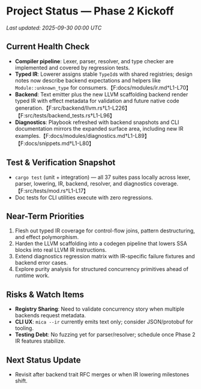 # Project Status — Phase 2 Kickoff

_Last updated: 2025-09-30 00:00 UTC_

## Current Health Check
- **Compiler pipeline**: Lexer, parser, resolver, and type checker are implemented and covered by regression tests.
- **Typed IR**: Lowerer assigns stable `TypeId`s with shared registries; design notes now describe backend expectations and helpers like `Module::unknown_type` for consumers.【F:docs/modules/ir.md†L1-L70】
- **Backend**: Text emitter plus the new LLVM scaffolding backend render typed IR with effect metadata for validation and future native code generation.【F:src/backend/llvm.rs†L1-L226】【F:src/tests/backend_tests.rs†L1-L96】
- **Diagnostics**: Playbook refreshed with backend snapshots and CLI documentation mirrors the expanded surface area, including new IR examples.【F:docs/modules/diagnostics.md†L1-L89】【F:docs/snippets.md†L1-L80】

## Test & Verification Snapshot
- `cargo test` (unit + integration) — all 37 suites pass locally across lexer, parser, lowering, IR, backend, resolver, and diagnostics coverage.【F:src/tests/mod.rs†L1-L17】
- Doc tests for CLI utilities execute with zero regressions.

## Near-Term Priorities
1. Flesh out typed IR coverage for control-flow joins, pattern destructuring, and effect polymorphism.
2. Harden the LLVM scaffolding into a codegen pipeline that lowers SSA blocks into real LLVM IR instructions.
3. Extend diagnostics regression matrix with IR-specific failure fixtures and backend error cases.
4. Explore purity analysis for structured concurrency primitives ahead of runtime work.

## Risks & Watch Items
- **Registry Sharing**: Need to validate concurrency story when multiple backends request metadata.
- **CLI UX**: `mica --ir` currently emits text only; consider JSON/protobuf for tooling.
- **Testing Debt**: No fuzzing yet for parser/resolver; schedule once Phase 2 IR features stabilize.

## Next Status Update
- Revisit after backend trait RFC merges or when IR lowering milestones shift.
